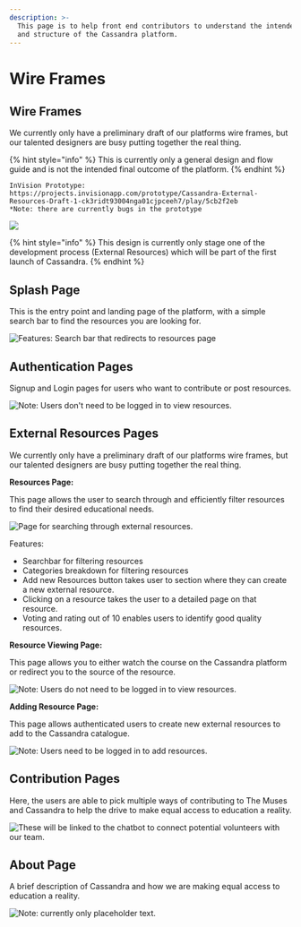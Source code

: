 ```yaml
---
description: >-
  This page is to help front end contributors to understand the intended design
  and structure of the Cassandra platform.
---
```


# Wire Frames

## Wire Frames

We currently only have a preliminary draft of our platforms wire frames, but our talented designers are busy putting together the real thing. 

{% hint style="info" %}
This is currently only a general design and flow guide and is not the intended final outcome of the platform.
{% endhint %}

```
InVision Prototype: https://projects.invisionapp.com/prototype/Cassandra-External-Resources-Draft-1-ck3ridt93004nga01cjpceeh7/play/5cb2f2eb
*Note: there are currently bugs in the prototype
```

![](../.gitbook/assets/gif2.gif)

{% hint style="info" %}
This design is currently only stage one of the development process \(External Resources\) which will be part of the first launch of Cassandra. 
{% endhint %}

## Splash Page

This is the entry point and landing page of the platform, with a simple search bar to find the resources you are looking for.

![Features: Search bar that redirects to resources page ](../.gitbook/assets/splash.png)

## Authentication Pages

Signup and Login pages for users who want to contribute or post resources.

![Note: Users don&apos;t need to be logged in to view resources.](../.gitbook/assets/login-page.png)

## External Resources Pages

We currently only have a preliminary draft of our platforms wire frames, but our talented designers are busy putting together the real thing. 



**Resources Page:**

This page allows the user to search through and efficiently filter resources to find their desired educational needs.

![Page for searching through external resources.](../.gitbook/assets/external-resources-page.png)

Features: 

* Searchbar for filtering resources
* Categories breakdown for filtering resources
* Add new Resources button takes user to section where they can create a new external resource.
* Clicking on a resource takes the user to a detailed page on that resource.
* Voting and rating out of 10 enables users to identify good quality resources.



**Resource Viewing Page:**

This page allows you to either watch the course on the Cassandra platform or redirect you to the source of the resource.

![Note: Users do not need to be logged in to view resources.](../.gitbook/assets/resource-view-with-video.png)



**Adding Resource Page:**

This page allows authenticated users to create new external resources to add to the Cassandra catalogue.

![Note: Users need to be logged in to add resources.](../.gitbook/assets/add-resourse-page.png)

## Contribution Pages

Here, the users are able to pick multiple ways of contributing to The Muses and Cassandra to help the drive to make equal access to education a reality. 

![These will be linked to the chatbot to connect potential volunteers with our team.](../.gitbook/assets/contribute.png)



## About Page

A brief description of Cassandra and how we are making equal access to education a reality.

![Note: currently only placeholder text.](../.gitbook/assets/about.png)

